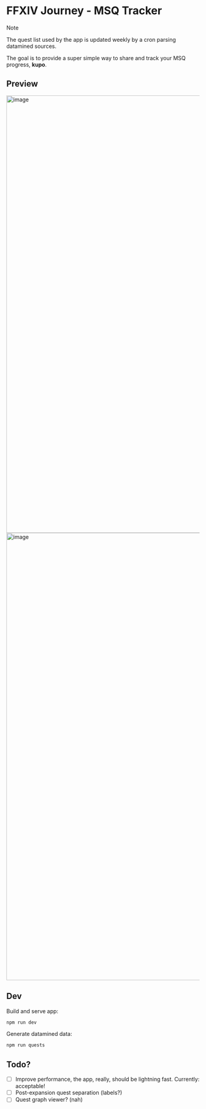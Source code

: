 # FFXIV Journey - MSQ Tracker

> [!NOTE]
> The quest list used by the app is updated weekly by a cron parsing datamined sources.

The goal is to provide a super simple way to share and track your MSQ progress, **kupo**. 

## Preview

<img width="1742" height="1139" alt="image" src="https://github.com/user-attachments/assets/24162406-44d4-404a-b044-d088f1830a36" />
<img width="1740" height="1165" alt="image" src="https://github.com/user-attachments/assets/f222f383-5b66-47c5-9819-fc8184d8b8cc" />

## Dev

Build and serve app:

```sh
npm run dev
```

Generate datamined data:

```sh
npm run quests
```

## Todo?

- [ ] Improve performance, the app, really, should be lightning fast. Currently: acceptable!
- [ ] Post-expansion quest separation (labels?)
- [ ] Quest graph viewer? (nah)
